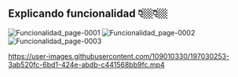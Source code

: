 ## **Explicando funcionalidad** 👇🏼👇🏼


![Funcionalidad_page-0001](https://user-images.githubusercontent.com/109010330/197029870-9d2f6623-ee06-4952-baf2-05a6f67d0116.jpg)
![Funcionalidad_page-0002](https://user-images.githubusercontent.com/109010330/197030182-fe19bdcf-41c0-4564-a995-5d9ba53b96ca.jpg)
![Funcionalidad_page-0003](https://user-images.githubusercontent.com/109010330/197030203-e67a9d8c-635d-48b7-a051-bdc2a1bb63b2.jpg)

https://user-images.githubusercontent.com/109010330/197030253-3ab520fc-6bd1-424e-abdb-c441568bb9fc.mp4

